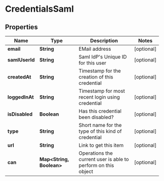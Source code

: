 
# CredentialsSaml

## Properties
Name | Type | Description | Notes
------------ | ------------- | ------------- | -------------
**email** | **String** | EMail address |  [optional]
**samlUserId** | **String** | Saml IdP&#39;s Unique ID for this user |  [optional]
**createdAt** | **String** | Timestamp for the creation of this credential |  [optional]
**loggedInAt** | **String** | Timestamp for most recent login using credential |  [optional]
**isDisabled** | **Boolean** | Has this credential been disabled? |  [optional]
**type** | **String** | Short name for the type of this kind of credential |  [optional]
**url** | **String** | Link to get this item |  [optional]
**can** | **Map&lt;String, Boolean&gt;** | Operations the current user is able to perform on this object |  [optional]



